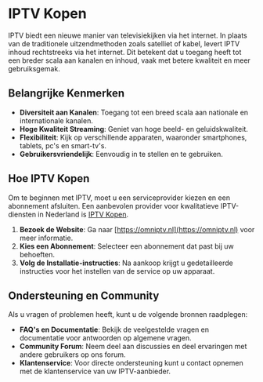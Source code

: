 # IPTV Kopen

IPTV biedt een nieuwe manier van televisiekijken via het internet. In plaats van de traditionele uitzendmethoden zoals satelliet of kabel, levert IPTV inhoud rechtstreeks via het internet. Dit betekent dat u toegang heeft tot een breder scala aan kanalen en inhoud, vaak met betere kwaliteit en meer gebruiksgemak.

Belangrijke Kenmerken
---------------------

*   **Diversiteit aan Kanalen**: Toegang tot een breed scala aan nationale en internationale kanalen.
*   **Hoge Kwaliteit Streaming**: Geniet van hoge beeld- en geluidskwaliteit.
*   **Flexibiliteit**: Kijk op verschillende apparaten, waaronder smartphones, tablets, pc's en smart-tv's.
*   **Gebruikersvriendelijk**: Eenvoudig in te stellen en te gebruiken.

Hoe IPTV Kopen
--------------

Om te beginnen met IPTV, moet u een serviceprovider kiezen en een abonnement afsluiten. Een aanbevolen provider voor kwalitatieve IPTV-diensten in Nederland is [IPTV Kopen](https://omniptv.nl).

1.  **Bezoek de Website**: Ga naar [https://omniptv.nl](https://omniptv.nl) voor meer informatie.
2.  **Kies een Abonnement**: Selecteer een abonnement dat past bij uw behoeften.
3.  **Volg de Installatie-instructies**: Na aankoop krijgt u gedetailleerde instructies voor het instellen van de service op uw apparaat.

Ondersteuning en Community
--------------------------

Als u vragen of problemen heeft, kunt u de volgende bronnen raadplegen:

*   **FAQ's en Documentatie**: Bekijk de veelgestelde vragen en documentatie voor antwoorden op algemene vragen.
*   **Community Forum**: Neem deel aan discussies en deel ervaringen met andere gebruikers op ons forum.
*   **Klantenservice**: Voor directe ondersteuning kunt u contact opnemen met de klantenservice van uw IPTV-aanbieder.
